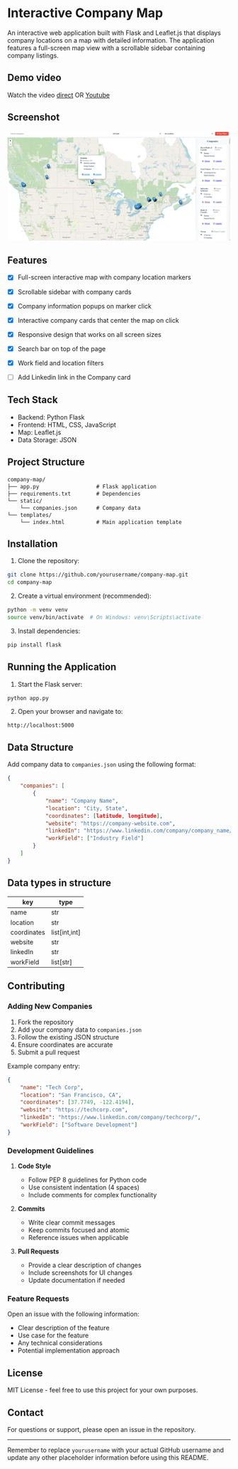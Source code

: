 # Interactive Company Map

An interactive web application built with Flask and Leaflet.js that displays company locations on a map with detailed information. The application features a full-screen map view with a scrollable sidebar containing company listings.

## Demo video

Watch the video [direct](https://github.com/icecore2/tech-map-canada/raw/main/example.mp4) OR [Youtube](https://youtu.be/lfpxVLm_UzA)


## Screenshot

![Screenshot](image.png)

## Features

- [x] Full-screen interactive map with company location markers
- [x] Scrollable sidebar with company cards
- [x] Company information popups on marker click
- [x] Interactive company cards that center the map on click
- [x] Responsive design that works on all screen sizes
- [x] Search bar on top of the page
- [x] Work field and location filters
- [ ] Add Linkedin link in the Company card


## Tech Stack

- Backend: Python Flask
- Frontend: HTML, CSS, JavaScript
- Map: Leaflet.js
- Data Storage: JSON

## Project Structure

```
company-map/
├── app.py                  # Flask application
├── requirements.txt        # Dependencies
└── static/
    └── companies.json      # Company data
└── templates/
    └── index.html          # Main application template
```

## Installation

1. Clone the repository:
```bash
git clone https://github.com/yourusername/company-map.git
cd company-map
```

2. Create a virtual environment (recommended):
```bash
python -m venv venv
source venv/bin/activate  # On Windows: venv\Scripts\activate
```

3. Install dependencies:
```bash
pip install flask
```

## Running the Application

1. Start the Flask server:
```bash
python app.py
```

2. Open your browser and navigate to:
```
http://localhost:5000
```

## Data Structure

Add company data to `companies.json` using the following format:

```json
{
    "companies": [
        {
            "name": "Company Name",
            "location": "City, State",
            "coordinates": [latitude, longitude],
            "website": "https://company-website.com",
            "linkedIn": "https://www.linkedin.com/company/company_name/",
            "workField": ["Industry Field"]
        }
    ]
}
```
## Data types in structure

|key|type|
|---|----|
|name|str|
|location|str|
|coordinates|list[int,int]|
|website|str|
|linkedIn|str|
|workField|list[str]|



## Contributing

### Adding New Companies

1. Fork the repository
2. Add your company data to `companies.json`
3. Follow the existing JSON structure
4. Ensure coordinates are accurate
5. Submit a pull request

Example company entry:
```json
{
    "name": "Tech Corp",
    "location": "San Francisco, CA",
    "coordinates": [37.7749, -122.4194],
    "website": "https://techcorp.com",
    "linkedIn": "https://www.linkedin.com/company/techcorp/",
    "workField": ["Software Development"]
}
```

### Development Guidelines

1. **Code Style**
   - Follow PEP 8 guidelines for Python code
   - Use consistent indentation (4 spaces)
   - Include comments for complex functionality

2. **Commits**
   - Write clear commit messages
   - Keep commits focused and atomic
   - Reference issues when applicable

3. **Pull Requests**
   - Provide a clear description of changes
   - Include screenshots for UI changes
   - Update documentation if needed

### Feature Requests

Open an issue with the following information:
- Clear description of the feature
- Use case for the feature
- Any technical considerations
- Potential implementation approach

## License

MIT License - feel free to use this project for your own purposes.

## Contact

For questions or support, please open an issue in the repository.

---

Remember to replace `yourusername` with your actual GitHub username and update any other placeholder information before using this README.
